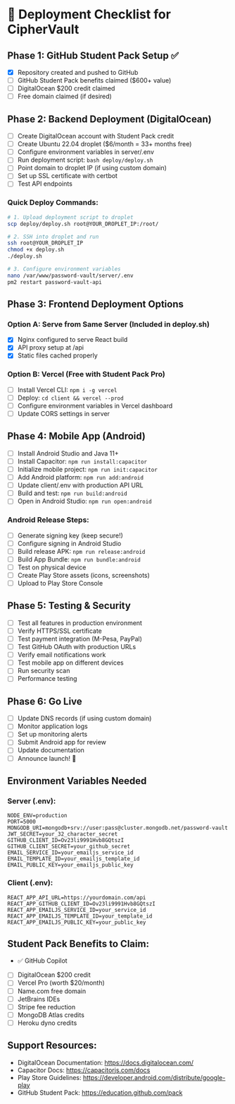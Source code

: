 # 🚀 Deployment Checklist for CipherVault

## Phase 1: GitHub Student Pack Setup ✅
- [x] Repository created and pushed to GitHub
- [ ] GitHub Student Pack benefits claimed ($600+ value)
- [ ] DigitalOcean $200 credit claimed
- [ ] Free domain claimed (if desired)

## Phase 2: Backend Deployment (DigitalOcean)
- [ ] Create DigitalOcean account with Student Pack credit
- [ ] Create Ubuntu 22.04 droplet ($6/month = 33+ months free)
- [ ] Configure environment variables in server/.env
- [ ] Run deployment script: `bash deploy/deploy.sh`
- [ ] Point domain to droplet IP (if using custom domain)
- [ ] Set up SSL certificate with certbot
- [ ] Test API endpoints

### Quick Deploy Commands:
```bash
# 1. Upload deployment script to droplet
scp deploy/deploy.sh root@YOUR_DROPLET_IP:/root/

# 2. SSH into droplet and run
ssh root@YOUR_DROPLET_IP
chmod +x deploy.sh
./deploy.sh

# 3. Configure environment variables
nano /var/www/password-vault/server/.env
pm2 restart password-vault-api
```

## Phase 3: Frontend Deployment Options

### Option A: Serve from Same Server (Included in deploy.sh)
- [x] Nginx configured to serve React build
- [x] API proxy setup at /api
- [x] Static files cached properly

### Option B: Vercel (Free with Student Pack Pro)
- [ ] Install Vercel CLI: `npm i -g vercel`
- [ ] Deploy: `cd client && vercel --prod`
- [ ] Configure environment variables in Vercel dashboard
- [ ] Update CORS settings in server

## Phase 4: Mobile App (Android)
- [ ] Install Android Studio and Java 11+
- [ ] Install Capacitor: `npm run install:capacitor`
- [ ] Initialize mobile project: `npm run init:capacitor`
- [ ] Add Android platform: `npm run add:android`
- [ ] Update client/.env with production API URL
- [ ] Build and test: `npm run build:android`
- [ ] Open in Android Studio: `npm run open:android`

### Android Release Steps:
- [ ] Generate signing key (keep secure!)
- [ ] Configure signing in Android Studio
- [ ] Build release APK: `npm run release:android`
- [ ] Build App Bundle: `npm run bundle:android`
- [ ] Test on physical device
- [ ] Create Play Store assets (icons, screenshots)
- [ ] Upload to Play Store Console

## Phase 5: Testing & Security
- [ ] Test all features in production environment
- [ ] Verify HTTPS/SSL certificate
- [ ] Test payment integration (M-Pesa, PayPal)
- [ ] Test GitHub OAuth with production URLs
- [ ] Verify email notifications work
- [ ] Test mobile app on different devices
- [ ] Run security scan
- [ ] Performance testing

## Phase 6: Go Live
- [ ] Update DNS records (if using custom domain)
- [ ] Monitor application logs
- [ ] Set up monitoring alerts
- [ ] Submit Android app for review
- [ ] Update documentation
- [ ] Announce launch! 🎉

## Environment Variables Needed

### Server (.env):
```env
NODE_ENV=production
PORT=5000
MONGODB_URI=mongodb+srv://user:pass@cluster.mongodb.net/password-vault
JWT_SECRET=your_32_character_secret
GITHUB_CLIENT_ID=Ov23li9991Hvb8GQtszI
GITHUB_CLIENT_SECRET=your_github_secret
EMAIL_SERVICE_ID=your_emailjs_service_id
EMAIL_TEMPLATE_ID=your_emailjs_template_id
EMAIL_PUBLIC_KEY=your_emailjs_public_key
```

### Client (.env):
```env
REACT_APP_API_URL=https://yourdomain.com/api
REACT_APP_GITHUB_CLIENT_ID=Ov23li9991Hvb8GQtszI
REACT_APP_EMAILJS_SERVICE_ID=your_service_id
REACT_APP_EMAILJS_TEMPLATE_ID=your_template_id
REACT_APP_EMAILJS_PUBLIC_KEY=your_public_key
```

## Student Pack Benefits to Claim:
- ✅ GitHub Copilot
- [ ] DigitalOcean $200 credit
- [ ] Vercel Pro (worth $20/month)
- [ ] Name.com free domain
- [ ] JetBrains IDEs
- [ ] Stripe fee reduction
- [ ] MongoDB Atlas credits
- [ ] Heroku dyno credits

## Support Resources:
- DigitalOcean Documentation: https://docs.digitalocean.com/
- Capacitor Docs: https://capacitorjs.com/docs
- Play Store Guidelines: https://developer.android.com/distribute/google-play
- GitHub Student Pack: https://education.github.com/pack
